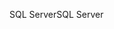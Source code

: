 <span data-ttu-id="e037e-101">SQL Server</span><span class="sxs-lookup"><span data-stu-id="e037e-101">SQL Server</span></span>
